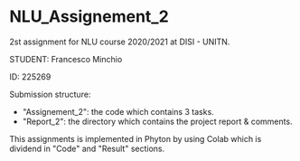 # NLU_Assignement_2

2st assignment for NLU course 2020/2021 at DISI - UNITN.

STUDENT: Francesco Minchio

ID: 225269

Submission structure:

- "Assignement_2": the code which contains 3 tasks.
- "Report_2": the directory which contains the project report & comments.


This assignments is implemented in Phyton by using Colab which is dividend in "Code" and "Result" sections.
